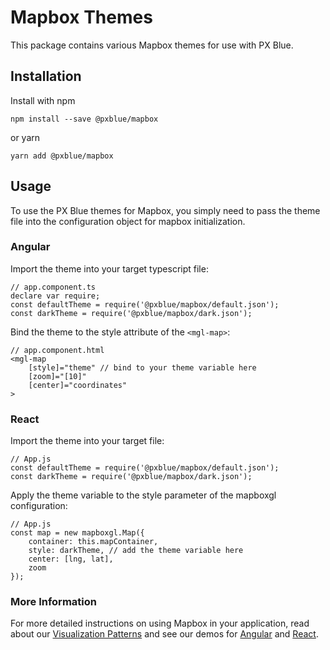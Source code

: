 # Mapbox Themes
This package contains various Mapbox themes for use with PX Blue. 

## Installation
Install with npm
```
npm install --save @pxblue/mapbox
```
or yarn
```
yarn add @pxblue/mapbox
```
## Usage
To use the PX Blue themes for Mapbox, you simply need to pass the theme file into the configuration object for mapbox initialization.

### Angular
Import the theme into your target typescript file:
```
// app.component.ts
declare var require;
const defaultTheme = require('@pxblue/mapbox/default.json');
const darkTheme = require('@pxblue/mapbox/dark.json');
```

Bind the theme to the style attribute of the ```<mgl-map>```:
```
// app.component.html
<mgl-map
    [style]="theme" // bind to your theme variable here
    [zoom]="[10]"
    [center]="coordinates"
>
```

### React
Import the theme into your target file:
```
// App.js
const defaultTheme = require('@pxblue/mapbox/default.json');
const darkTheme = require('@pxblue/mapbox/dark.json');
```

Apply the theme variable to the style parameter of the mapboxgl configuration:
```
// App.js
const map = new mapboxgl.Map({
    container: this.mapContainer,
    style: darkTheme, // add the theme variable here
    center: [lng, lat],
    zoom
});
```

### More Information
For more detailed instructions on using Mapbox in your application, read about our [Visualization Patterns](https://pxblue.github.io/patterns/visualizations) and see our demos for [Angular](https://stackblitz.com/github/pxblue/mapbox/tree/master/angular-demo) and [React](https://codesandbox.io/s/github/pxblue/mapbox/tree/master/react-demo).
